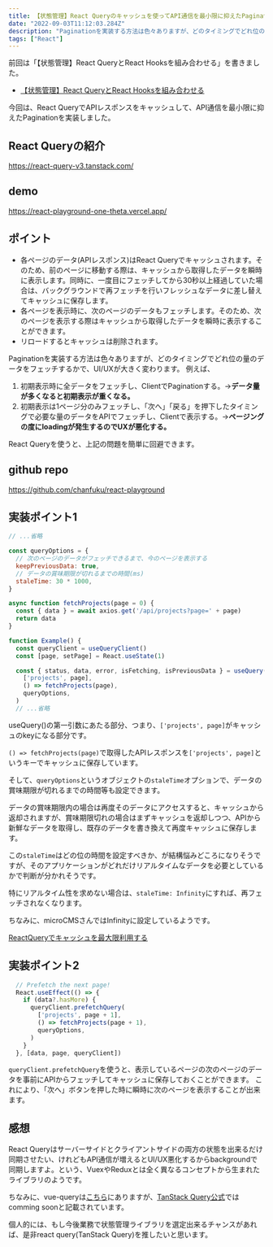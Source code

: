 ```yaml
---
title: 【状態管理】React Queryのキャッシュを使ってAPI通信を最小限に抑えたPaginationを実装した
date: "2022-09-03T11:12:03.284Z"
description: "Paginationを実装する方法は色々ありますが、どのタイミングでどれ位の量のデータを..."
tags: ["React"]
---
```


前回は「【状態管理】React QueryとReact Hooksを組み合わせる」を書きました。
* [【状態管理】React QueryとReact Hooksを組み合わせる](../20220827-react-query/)

今回は、React QueryでAPIレスポンスをキャッシュして、API通信を最小限に抑えたPaginationを実装しました。

## React Queryの紹介
<a href="https://react-query-v3.tanstack.com/" target="_blank">
https://react-query-v3.tanstack.com/
</a>

## demo
<a href="https://react-playground-one-theta.vercel.app/" target="_blank">
https://react-playground-one-theta.vercel.app/
</a>

## ポイント
- 各ページのデータ(APIレスポンス)はReact Queryでキャッシュされます。そのため、前のページに移動する際は、キャッシュから取得したデータを瞬時に表示します。同時に、一度目にフェッチしてから30秒以上経過していた場合は、バックグラウンドで再フェッチを行いフレッシュなデータに差し替えてキャッシュに保存します。
- 各ページを表示時に、次のページのデータもフェッチします。そのため、次のページを表示する際はキャッシュから取得したデータを瞬時に表示することができます。
- リロードするとキャッシュは削除されます。

Paginationを実装する方法は色々ありますが、どのタイミングでどれ位の量のデータをフェッチするかで、UI/UXが大きく変わります。
例えば、
1. 初期表示時に全データをフェッチし、ClientでPaginationする。-><strong>データ量が多くなると初期表示が重くなる。</strong>
1. 初期表示は1ページ分のみフェッチし、「次へ」「戻る」を押下したタイミングで必要な量のデータをAPIでフェッチし、Clientで表示する。-><strong>ページングの度にloadingが発生するのでUXが悪化する。</strong>

React Queryを使うと、上記の問題を簡単に回避できます。

## github repo
<a href="https://github.com/chanfuku/next-contentful-typescript-blog" target="_blank">
https://github.com/chanfuku/react-playground
</a>

## 実装ポイント1
```js
// ...省略

const queryOptions = {
  // 次のページのデータがフェッチできるまで、今のページを表示する
  keepPreviousData: true,
  // データの賞味期限が切れるまでの時間(ms)
  staleTime: 30 * 1000,
}

async function fetchProjects(page = 0) {
  const { data } = await axios.get('/api/projects?page=' + page)
  return data
}

function Example() {
  const queryClient = useQueryClient()
  const [page, setPage] = React.useState(1)

  const { status, data, error, isFetching, isPreviousData } = useQuery(
    ['projects', page],
    () => fetchProjects(page),
    queryOptions,
  )
  // ...省略
```

useQuery()の第一引数にあたる部分、つまり、`['projects', page]`がキャッシュのkeyになる部分です。

`() => fetchProjects(page)`で取得したAPIレスポンスを`['projects', page]`というキーでキャッシュに保存しています。

そして、`queryOptions`というオブジェクトの`staleTime`オプションで、データの賞味期限が切れるまでの時間等も設定できます。

データの賞味期限内の場合は再度そのデータにアクセスすると、キャッシュから返却されますが、賞味期限切れの場合はまずキャッシュを返却しつつ、APIから新鮮なデータを取得し、既存のデータを書き換えて再度キャッシュに保存します。

この`staleTime`はどの位の時間を設定すべきか、が結構悩みどころになりそうですが、そのアプリケーションがどれだけリアルタイムなデータを必要としているかで判断が分かれそうです。

特にリアルタイム性を求めない場合は、`staleTime: Infinity`にすれば、再フェッチされなくなります。

ちなみに、microCMSさんではInfinityに設定しているようです。

<a href="https://blog.microcms.io/optimize-cache-with-react-query/" target="_blank">ReactQueryでキャッシュを最大限利用する</a>

## 実装ポイント2
```js
  // Prefetch the next page!
  React.useEffect(() => {
    if (data?.hasMore) {
      queryClient.prefetchQuery(
        ['projects', page + 1],
        () => fetchProjects(page + 1),
        queryOptions,
      )
    }
  }, [data, page, queryClient])
```

`queryClient.prefetchQuery`を使うと、表示しているページの次のページのデータを事前にAPIからフェッチしてキャッシュに保存しておくことができます。
これにより、「次へ」ボタンを押した時に瞬時に次のページを表示することが出来ます。

## 感想

React Queryはサーバーサイドとクライアントサイドの両方の状態を出来るだけ同期させたい、けれどもAPI通信が増えるとUI/UX悪化するからbackgroundで同期しますよ。という、VuexやReduxとは全く異なるコンセプトから生まれたライブラリのようです。

ちなみに、vue-queryは<a href="https://github.com/DamianOsipiuk/vue-query" target="_blank">こちら</a>にありますが、<a href="https://tanstack.com/query/v4/docs/overview" target="_blank">TanStack Query公式</a>ではcomming soonと記載されています。

個人的には、もし今後業務で状態管理ライブラリを選定出来るチャンスがあれば、是非react query(TanStack Query)を推したいと思います。
